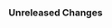 ### Unreleased Changes

<!--
Example: - #123 - Adds new Button component prop `active`
Example: - #456 - Deprecates Tab prop `tabs`
-->
